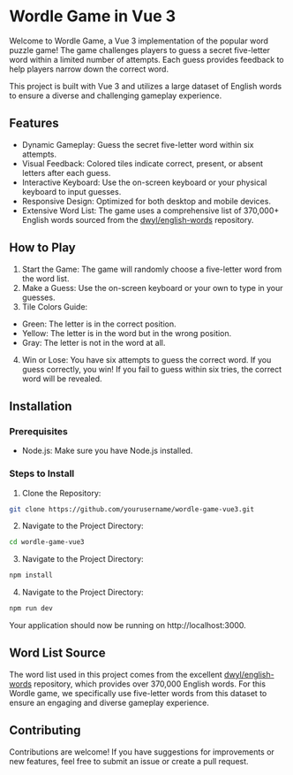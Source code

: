 # Wordle Game in Vue 3

Welcome to Wordle Game, a Vue 3 implementation of the popular word puzzle game! The game challenges players to guess a secret five-letter word within a limited number of attempts. Each guess provides feedback to help players narrow down the correct word.

This project is built with Vue 3 and utilizes a large dataset of English words to ensure a diverse and challenging gameplay experience.

## Features

- Dynamic Gameplay: Guess the secret five-letter word within six attempts.
- Visual Feedback: Colored tiles indicate correct, present, or absent letters after each guess.
- Interactive Keyboard: Use the on-screen keyboard or your physical keyboard to input guesses.
- Responsive Design: Optimized for both desktop and mobile devices.
- Extensive Word List: The game uses a comprehensive list of 370,000+ English words sourced from the [dwyl/english-words](https://github.com/dwyl/english-words) repository.

## How to Play

1. Start the Game: The game will randomly choose a five-letter word from the word list.
2. Make a Guess: Use the on-screen keyboard or your own to type in your guesses.
3. Tile Colors Guide:

- Green: The letter is in the correct position.
- Yellow: The letter is in the word but in the wrong position.
- Gray: The letter is not in the word at all.

4. Win or Lose: You have six attempts to guess the correct word. If you guess correctly, you win! If you fail to guess within six tries, the correct word will be revealed.

## Installation

### Prerequisites

- Node.js: Make sure you have Node.js installed.

### Steps to Install

1. Clone the Repository:

```sh
git clone https://github.com/yourusername/wordle-game-vue3.git
```

2. Navigate to the Project Directory:

```sh
cd wordle-game-vue3
```

3. Navigate to the Project Directory:

```sh
npm install
```

4. Navigate to the Project Directory:

```sh
npm run dev
```

Your application should now be running on http://localhost:3000.

## Word List Source

The word list used in this project comes from the excellent [dwyl/english-words](https://github.com/dwyl/english-words) repository, which provides over 370,000 English words. For this Wordle game, we specifically use five-letter words from this dataset to ensure an engaging and diverse gameplay experience.

## Contributing

Contributions are welcome! If you have suggestions for improvements or new features, feel free to submit an issue or create a pull request.
